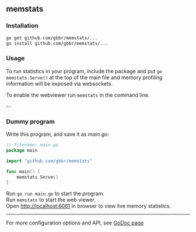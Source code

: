 ## memstats

### Installation

```bash
go get github.com/gbbr/memstats/...
go install github.com/gbbr/memstats/...
```

### Usage

To run statistics in your program, include the package and put `go memstats.Serve()` at the top 
of the main file and memory profiling information will be exposed via websockets.

To enable the webviewer run `memstats` in the command line.

--

### Dummy program

Write this program, and save it as _main.go_:

```go
// filename: main.go
package main

import "github.com/gbbr/memstats"

func main() {
	memstats.Serve()
}
```

Run `go run main.go` to start the program.  
Run `memstats` to start the web viewer.  
Open [http://localhost:6061](http://localhost:6061) in browser to view live memory statistics.   

---

For more configuration options and API, see [GoDoc page](http://godoc.org/github.com/gbbr/memstats)

